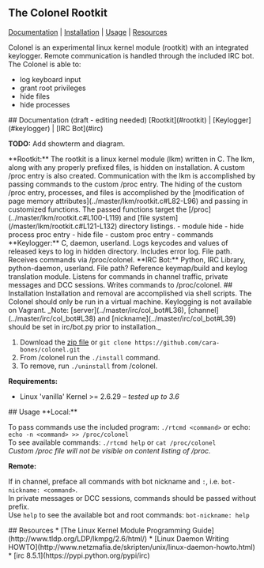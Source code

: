 ## The Colonel Rootkit
[Documentation](#documentation) | [Installation](#installation) | [Usage](#usage) | [Resources](#resources)  

Colonel is an experimental linux kernel module (rootkit) with an integrated keylogger. Remote communication is handled through the included IRC bot. The Colonel is able to:  
* log keyboard input
* grant root privileges
* hide files
* hide processes


<a name="documentation"/>
## Documentation (draft - editing needed)
[Rootkit](#rootkit) | [Keylogger](#keylogger) | [IRC Bot](#irc)  

**TODO:** Add showterm and diagram.

<a name="rootkit"/>
**Rootkit:**  
The rootkit is a linux kernel module (lkm) written in C. The lkm, along with any properly prefixed files, is hidden on installation. A custom /proc entry is also created. Communication with the lkm is accomplished by passing commands to the custom /proc entry. The hiding of the custom /proc entry, processes, and files is accomplished by the [modification of page memory attributes](../master/lkm/rootkit.c#L82-L96) and passing in customized functions. The passed functions target the [/proc](../master/lkm/rootkit.c#L100-L119) and [file system](/master/lkm/rootkit.c#L121-L132) directory listings. 
- module hide
- hide process proc entry
- hide file
- custom proc entry
- commands

<a name="keylogger"/>
**Keylogger:**
C, daemon, userland. Logs keycodes and values of released keys to log in hidden directory. Includes error log. File path. Receives commands via /proc/colonel. 

<a name="irc"/>
**IRC Bot:**
Python, IRC Library, python-daemon, userland. File path? Reference keymap/build and keylog translation module. Listens for commands in channel traffic, private messages and DCC sessions. Writes commands to /proc/colonel.

<a name="installation"/>
## Installation
Installation and removal are accomplished via shell scripts. The Colonel should only be run in a virtual machine. Keylogging is not available on Vagrant.   
_Note: [server](../master/irc/col_bot#L36), [channel](../master/irc/col_bot#L38) and [nickname](../master/irc/col_bot#L39) should be set in irc/bot.py prior to installation._

1. Download the [zip file](../archive/master.zip) or `git clone https://github.com/cara-bones/colonel.git`
2. From /colonel run the `./install` command.  
3. To remove, run `./uninstall` from /colonel.

**Requirements:**
* Linux 'vanilla' Kernel >= 2.6.29 _– tested up to 3.6_

<a name="usage"/>
## Usage
**Local:**

To pass commands use the included program: `./rtcmd <command>` or echo: `echo -n <command> >> /proc/colonel`  
To see available commands: `./rtcmd help` or `cat /proc/colonel`  
_Custom /proc file will not be visible on content listing of /proc._


**Remote:**

If in channel, preface all commands with bot nickname and `:`, i.e. `bot-nickname: <command>`.  
In private messages or DCC sessions, commands should be passed without prefix.  
Use `help` to see the  available bot and root commands: `bot-nickname: help`

<a name="resources"/>
## Resources
* [The Linux Kernel Module Programming Guide](http://www.tldp.org/LDP/lkmpg/2.6/html/)
* [Linux Daemon Writing HOWTO](http://www.netzmafia.de/skripten/unix/linux-daemon-howto.html)
* [irc 8.5.1](https://pypi.python.org/pypi/irc)
